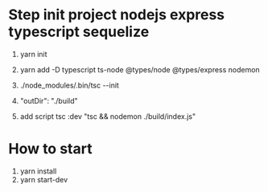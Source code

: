 # Step init project nodejs express typescript sequelize

<!-- init project -->
1. yarn init  
<!-- add dependecies -->
2. yarn add -D typescript ts-node @types/node @types/express nodemon
<!-- add tsconfig -->
3. ./node_modules/.bin/tsc --init
<!-- tsconfig script must be uncomment -->
4. "outDir": "./build"
<!-- add script -->   
5. add script tsc :dev "tsc && nodemon ./build/index.js"


# How to start

1. yarn install
2. yarn start-dev
